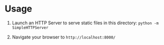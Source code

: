 # Usage

1. Launch an HTTP Server to serve static files in this directory: `python -m SimpleHTTPServer`

2. Navigate your browser to `http://localhost:8000/`
